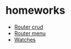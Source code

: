 # homeworks

- [Router crud](https://github.com/natalia-smyslova/router__CRUD/tree/main)
- [Router menu](https://github.com/natalia-smyslova/menu/tree/main)
- [Watches](https://github.com/natalia-smyslova/watches/tree/main)
